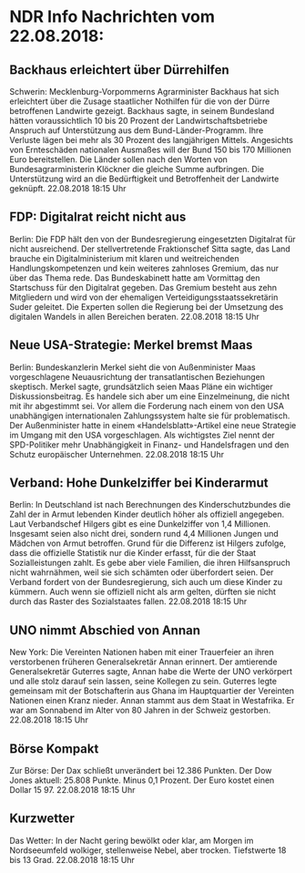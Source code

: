 # NDR Info Nachrichten vom 22.08.2018:


## Backhaus erleichtert über Dürrehilfen
Schwerin:      Mecklenburg-Vorpommerns Agrarminister Backhaus hat sich erleichtert über die Zusage staatlicher Nothilfen für die von der Dürre betroffenen Landwirte gezeigt. Backhaus sagte, in seinem Bundesland hätten voraussichtlich 10 bis 20 Prozent der Landwirtschaftsbetriebe Anspruch auf Unterstützung aus dem Bund-Länder-Programm. Ihre Verluste lägen bei mehr als 30 Prozent des langjährigen Mittels. Angesichts von Ernteschäden nationalen Ausmaßes will der Bund 150 bis 170 Millionen Euro bereitstellen. Die Länder sollen nach den Worten von Bundesagrarministerin Klöckner die gleiche Summe aufbringen. Die Unterstützung wird an die Bedürftigkeit und Betroffenheit der Landwirte geknüpft. 22.08.2018 18:15 Uhr 

## FDP: Digitalrat reicht nicht aus
Berlin: Die FDP hält den von der Bundesregierung eingesetzten Digitalrat für nicht ausreichend. Der stellvertretende Fraktionschef Sitta sagte, das Land brauche ein Digitalministerium mit klaren und weitreichenden Handlungskompetenzen und kein weiteres zahnloses Gremium, das nur über das Thema rede. Das Bundeskabinett hatte am Vormittag den Startschuss für den Digitalrat gegeben. Das Gremium besteht aus zehn Mitgliedern und wird von der ehemaligen Verteidigungsstaatssekretärin Suder geleitet. Die Experten sollen die Regierung bei der Umsetzung des digitalen Wandels in allen Bereichen beraten. 22.08.2018 18:15 Uhr 

## Neue USA-Strategie: Merkel bremst Maas
Berlin: Bundeskanzlerin Merkel sieht die von Außenminister Maas vorgeschlagene Neuausrichtung der transatlantischen Beziehungen skeptisch. Merkel sagte, grundsätzlich seien Maas Pläne ein wichtiger Diskussionsbeitrag. Es handele sich aber um eine Einzelmeinung, die nicht mit ihr abgestimmt sei. Vor allem die Forderung nach einem von den USA unabhängigen internationalen Zahlungssystem halte sie für problematisch. Der Außenminister hatte in einem «Handelsblatt»-Artikel eine neue Strategie im Umgang mit den USA vorgeschlagen. Als wichtigstes Ziel nennt der SPD-Politiker mehr Unabhängigkeit in Finanz- und Handelsfragen und den Schutz europäischer Unternehmen. 22.08.2018 18:15 Uhr 

## Verband: Hohe Dunkelziffer bei Kinderarmut
Berlin: In Deutschland ist nach Berechnungen des Kinderschutzbundes die Zahl der in Armut lebenden Kinder deutlich höher als offiziell angegeben. Laut Verbandschef Hilgers gibt es eine Dunkelziffer von 1,4 Millionen. Insgesamt seien also nicht drei, sondern rund 4,4 Millionen Jungen und Mädchen von Armut betroffen. Grund für die Differenz ist Hilgers zufolge, dass die offizielle Statistik nur die Kinder erfasst, für die der Staat Sozialleistungen zahlt. Es gebe aber viele Familien, die ihren Hilfsanspruch nicht wahrnähmen, weil sie sich schämten oder überfordert seien. Der Verband fordert von der Bundesregierung, sich auch um diese Kinder zu kümmern. Auch wenn sie offiziell nicht als arm gelten, dürften sie nicht durch das Raster des Sozialstaates fallen. 22.08.2018 18:15 Uhr 

## UNO nimmt Abschied von Annan
New York: Die Vereinten Nationen haben mit einer Trauerfeier an ihren verstorbenen früheren Generalsekretär Annan erinnert. Der amtierende Generalsekretär Guterres sagte, Annan habe die Werte der UNO verkörpert und alle stolz darauf sein lassen, seine Kollegen zu sein. Guterres legte gemeinsam mit der Botschafterin aus Ghana im Hauptquartier der Vereinten Nationen einen Kranz nieder. Annan stammt aus dem Staat in Westafrika. Er war am Sonnabend im Alter von 80 Jahren in der Schweiz gestorben. 22.08.2018 18:15 Uhr 

## Börse Kompakt
Zur Börse: Der Dax schließt unverändert bei 12.386 Punkten. Der Dow Jones aktuell: 25.808 Punkte. Minus 0,1 Prozent. Der Euro kostet einen Dollar 15 97. 22.08.2018 18:15 Uhr 

## Kurzwetter
Das Wetter: In der Nacht gering bewölkt oder klar, am Morgen im Nordseeumfeld wolkiger, stellenweise Nebel, aber trocken. Tiefstwerte 18 bis 13 Grad. 22.08.2018 18:15 Uhr 
